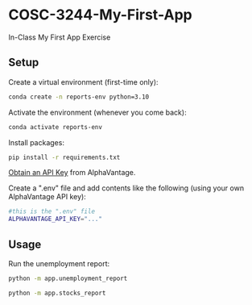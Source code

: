 # COSC-3244-My-First-App
In-Class My First App Exercise

## Setup

Create a virtual environment (first-time only):
```sh
conda create -n reports-env python=3.10
```

Activate the environment (whenever you come back):
```sh
conda activate reports-env
```

Install packages:
```sh
pip install -r requirements.txt
```

[Obtain an API Key](https://www.alphavantage.co/support/#api-key) from AlphaVantage.

Create a ".env" file and add contents like the following (using your own AlphaVantage API key):
```sh
#this is the ".env" file
ALPHAVANTAGE_API_KEY="..."
```

## Usage

Run the unemployment report:

```sh
python -m app.unemployment_report
```

```sh
python -m app.stocks_report
```
